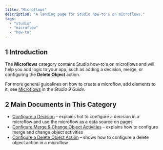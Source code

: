 ```yaml
---
title: "Microflows"
description: "A landing page for Studio how-to's on microflows."
tags:
  - "studio"
  - "microflow"
  - "how-to"
---
```


## 1 Introduction

The **Microflows** category contains Studio how-to's on microflows and will help you add logic to your app, such as adding a decision, merge, or configuring the **Delete Object** action.

For more general guidelines on how to create a microflow, add elements to it, see [Microflows](/studio/microflows) in the *Studio 9 Guide*.

## 2 Main Documents in This Category

* [Configure a Decision](microflows-how-to-configure-decision) – explains hot to configure a decision in a microflow and use the microflow as a data source on pages
* [Configure Merge & Change Object Activities](microflows-how-to-merge-and-change-object) – explains how to configure merge and change object activities
* [Configure a Delete Object Action](microflows-how-to-configure-delete-object) – shows how to configure a delete object action in a microflow

